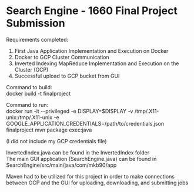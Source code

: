 # Search Engine - 1660 Final Project Submission

Requirements completed:
1. First Java Application Implementation and Execution on
Docker
2. Docker to GCP Cluster Communication
3. Inverted Indexing MapReduce Implementation and
Execution on the Cluster (GCP)
4. Successful upload to GCP bucket from GUI

Command to build:  
docker build -t finalproject  

Command to run:  
docker run -it --privileged -e DISPLAY=$DISPLAY -v /tmp/.X11-unix:/tmp/.X11-unix -e GOOGLE_APPLICATION_CREDENTIALS=/path/to/credentials.json finalproject mvn package exec:java  

(I did not include my GCP credentials file)

InvertedIndex.java can be found in the InvertedIndex folder  
The main GUI application (SearchEngine.java) can be found in SearchEngine/src/main/java/com/mkb90/app

Maven had to be utilized for this project in order to make connections between GCP and the GUI for uploading, downloading, and submitting jobs

